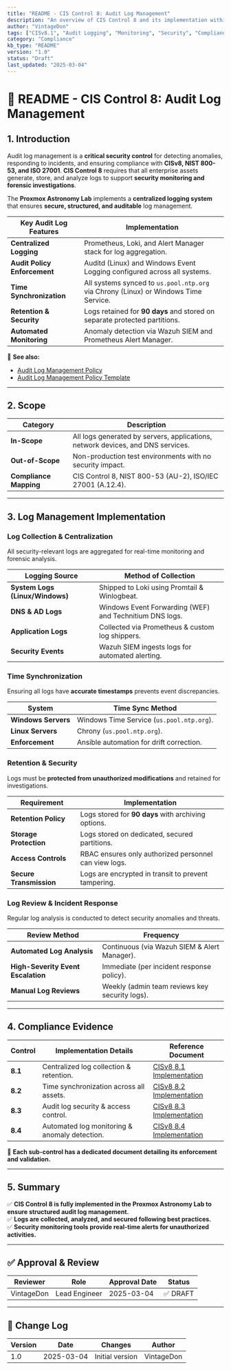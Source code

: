 ```yaml
---
title: "README - CIS Control 8: Audit Log Management"
description: "An overview of CIS Control 8 and its implementation within the Proxmox Astronomy Lab, ensuring comprehensive audit log management."
author: "VintageDon"
tags: ["CISv8.1", "Audit Logging", "Monitoring", "Security", "Compliance"]
category: "Compliance"
kb_type: "README"
version: "1.0"
status: "Draft"
last_updated: "2025-03-04"
---
```


# **📜 README - CIS Control 8: Audit Log Management**

## **1. Introduction**

Audit log management is a **critical security control** for detecting anomalies, responding to incidents, and ensuring compliance with **CISv8, NIST 800-53, and ISO 27001**. **CIS Control 8** requires that all enterprise assets generate, store, and analyze logs to support **security monitoring and forensic investigations**.

The **Proxmox Astronomy Lab** implements a **centralized logging system** that ensures **secure, structured, and auditable** log management.

| **Key Audit Log Features** | **Implementation** |
|---------------------------|------------------|
| **Centralized Logging** | Prometheus, Loki, and Alert Manager stack for log aggregation. |
| **Audit Policy Enforcement** | Auditd (Linux) and Windows Event Logging configured across all systems. |
| **Time Synchronization** | All systems synced to `us.pool.ntp.org` via Chrony (Linux) or Windows Time Service. |
| **Retention & Security** | Logs retained for **90 days** and stored on separate protected partitions. |
| **Automated Monitoring** | Anomaly detection via Wazuh SIEM and Prometheus Alert Manager. |

📌 **See also:**

- [Audit Log Management Policy](../cisv81-controls/cisv81-08-audit-log-management-policy.md)
- [Audit Log Management Policy Template](../cisv81-policy-templates/cisv81-08-audit-log-management-template.md)

---

## **2. Scope**

| **Category**  | **Description** |
|--------------|----------------|
| **In-Scope** | All logs generated by servers, applications, network devices, and DNS services. |
| **Out-of-Scope** | Non-production test environments with no security impact. |
| **Compliance Mapping** | CIS Control 8, NIST 800-53 (AU-2), ISO/IEC 27001 (A.12.4). |

---

## **3. Log Management Implementation**

### **Log Collection & Centralization**

All security-relevant logs are aggregated for real-time monitoring and forensic analysis.

| **Logging Source** | **Method of Collection** |
|------------------|----------------------|
| **System Logs (Linux/Windows)** | Shipped to Loki using Promtail & Winlogbeat. |
| **DNS & AD Logs** | Windows Event Forwarding (WEF) and Technitium DNS logs. |
| **Application Logs** | Collected via Prometheus & custom log shippers. |
| **Security Events** | Wazuh SIEM ingests logs for automated alerting. |

### **Time Synchronization**

Ensuring all logs have **accurate timestamps** prevents event discrepancies.

| **System** | **Time Sync Method** |
|------------|---------------------|
| **Windows Servers** | Windows Time Service (`us.pool.ntp.org`). |
| **Linux Servers** | Chrony (`us.pool.ntp.org`). |
| **Enforcement** | Ansible automation for drift correction. |

### **Retention & Security**

Logs must be **protected from unauthorized modifications** and retained for investigations.

| **Requirement** | **Implementation** |
|--------------|------------------|
| **Retention Policy** | Logs stored for **90 days** with archiving options. |
| **Storage Protection** | Logs stored on dedicated, secured partitions. |
| **Access Controls** | RBAC ensures only authorized personnel can view logs. |
| **Secure Transmission** | Logs are encrypted in transit to prevent tampering. |

### **Log Review & Incident Response**

Regular log analysis is conducted to detect security anomalies and threats.

| **Review Method** | **Frequency** |
|------------------|--------------|
| **Automated Log Analysis** | Continuous (via Wazuh SIEM & Alert Manager). |
| **High-Severity Event Escalation** | Immediate (per incident response policy). |
| **Manual Log Reviews** | Weekly (admin team reviews key security logs). |

---

## **4. Compliance Evidence**

| **Control** | **Implementation Details** | **Reference Document** |
|------------|----------------------|------------------|
| **8.1** | Centralized log collection & retention. | [CISv8 8.1 Implementation](./8.1.md) |
| **8.2** | Time synchronization across all assets. | [CISv8 8.2 Implementation](./8.2.md) |
| **8.3** | Audit log security & access control. | [CISv8 8.3 Implementation](./8.3.md) |
| **8.4** | Automated log monitoring & anomaly detection. | [CISv8 8.4 Implementation](./8.4.md) |

📌 **Each sub-control has a dedicated document detailing its enforcement and validation.**

---

## **5. Summary**

✅ **CIS Control 8 is fully implemented in the Proxmox Astronomy Lab to ensure structured audit log management.**  
✅ **Logs are collected, analyzed, and secured following best practices.**  
✅ **Security monitoring tools provide real-time alerts for unauthorized activities.**  

---

## ✅ Approval & Review

| **Reviewer** | **Role** | **Approval Date** | **Status** |
|-------------|---------|------------------|------------|
| VintageDon | Lead Engineer | 2025-03-04 | ✅ DRAFT |

---

## 📜 Change Log

| **Version** | **Date** | **Changes** | **Author** |
|------------|---------|-------------|------------|
| 1.0 | 2025-03-04 | Initial version | VintageDon |
